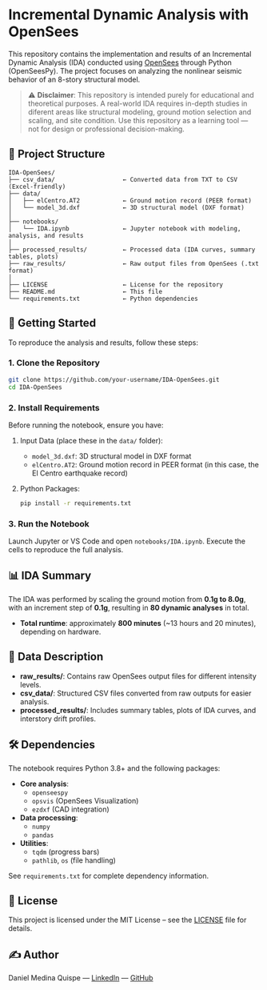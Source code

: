 # Incremental Dynamic Analysis with OpenSees

This repository contains the implementation and results of an Incremental Dynamic Analysis (IDA) conducted using [OpenSees](https://opensees.berkeley.edu/) through Python (OpenSeesPy). The project focuses on analyzing the nonlinear seismic behavior of an 8-story structural model.

> ⚠️ **Disclaimer**: This repository is intended purely for educational and theoretical purposes. A real-world IDA requires in-depth studies in diferent areas like structural modeling, ground motion selection and scaling, and site condition. Use this repository as a learning tool — not for design or professional decision-making.

## 📘 Project Structure

```
IDA-OpenSees/
├── csv_data/                   ← Converted data from TXT to CSV (Excel-friendly)
├── data/                       
│   ├── elCentro.AT2            ← Ground motion record (PEER format)
│   └── model_3d.dxf            ← 3D structural model (DXF format)
│
├── notebooks/
│   └── IDA.ipynb               ← Jupyter notebook with modeling, analysis, and results
│
├── processed_results/          ← Processed data (IDA curves, summary tables, plots)
├── raw_results/                ← Raw output files from OpenSees (.txt format)
│
├── LICENSE                     ← License for the repository
├── README.md                   ← This file
└── requirements.txt            ← Python dependencies
```

## 🚀 Getting Started

To reproduce the analysis and results, follow these steps:

### 1. Clone the Repository

```bash
git clone https://github.com/your-username/IDA-OpenSees.git
cd IDA-OpenSees
```

### 2. Install Requirements

Before running the notebook, ensure you have:

1. Input Data (place these in the `data/` folder):

    - `model_3d.dxf`: 3D structural model in DXF format  
    - `elCentro.AT2`: Ground motion record in PEER format (in this case, the El Centro earthquake record)

2. Python Packages:

    ```bash
    pip install -r requirements.txt
    ```

### 3. Run the Notebook

Launch Jupyter or VS Code and open `notebooks/IDA.ipynb`. Execute the cells to reproduce the full analysis.

## 📊 IDA Summary

The IDA was performed by scaling the ground motion from **0.1g to 8.0g**, with an increment step of **0.1g**, resulting in **80 dynamic analyses** in total.

- **Total runtime**: approximately **800 minutes** (~13 hours and 20 minutes), depending on hardware.

## 📁 Data Description

- **raw_results/**: Contains raw OpenSees output files for different intensity levels.
- **csv_data/**: Structured CSV files converted from raw outputs for easier analysis.
- **processed_results/**: Includes summary tables, plots of IDA curves, and interstory drift profiles.

## 🛠 Dependencies

The notebook requires Python 3.8+ and the following packages:
- **Core analysis**:
    - `openseespy`
    - `opsvis` (OpenSees Visualization)
    - `ezdxf` (CAD integration)
- **Data processing**:
    - `numpy`
    - `pandas`
- **Utilities**:
    - `tqdm` (progress bars)
    - `pathlib`, `os` (file handling)

See `requirements.txt` for complete dependency information.

## 📄 License

This project is licensed under the MIT License – see the [LICENSE](LICENSE) file for details.

## ✍️ Author

Daniel Medina Quispe — [LinkedIn](https://www.linkedin.com/in/daniel-medina-quispe-3b63b5174/) — [GitHub](https://github.com/dox-lab)
